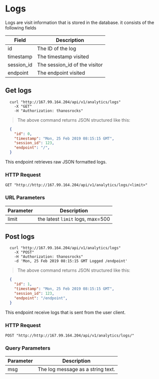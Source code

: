 # Logs

Logs are visit information that is stored in the database. it consists of
the following fields

Field | Description
----- | -----------
id | The ID of the log
timestamp | The timestamp visited
session_id | The session_id of the visitor
endpoint | The endpoint visited


## Get logs

```shell
  curl "http://167.99.164.204/api/v1/analytics/logs"
    -X "GET"
    -H "Authorization: thanosrocks"
```

> The above command returns JSON structured like this:

```json
  {
    "id": 0,
    "timestamp": "Mon, 25 Feb 2019 08:15:15 GMT",
    "session_id": 123,
    "endpoint": "/",
  }
```

This endpoint retrieves raw JSON formatted logs.

### HTTP Request

`GET "http://http://167.99.164.204/api/v1/analytics/logs/<limit>"`


### URL Parameters
Parameter | Description
--------- | -----------
limit | the latest `limit` logs, max=500

## Post logs

```shell
  curl "http://167.99.164.204/api/v1/analytics/logs"
    -X "POST"
    -H "Authorization: thanosrocks"
    -d 'Mon, 25 Feb 2019 08:15:15 GMT Logged /endpoint'
```


> The above command returns JSON structured like this:

```json
  {
    "id": 1,
    "timestamp": "Mon, 25 Feb 2019 08:15:15 GMT",
    "session_id": 123,
    "endpoint": "/endpoint",
  }
```

This endpoint receive logs that is sent from the user client.

### HTTP Request

`POST "http://http://167.99.164.204/api/v1/analytics/logs/"`


### Query Parameters
Parameter | Description
--------- | -----------
msg | The log message as a string text.